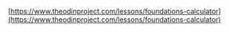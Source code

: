 [https://www.theodinproject.com/lessons/foundations-calculator](https://www.theodinproject.com/lessons/foundations-calculator)
